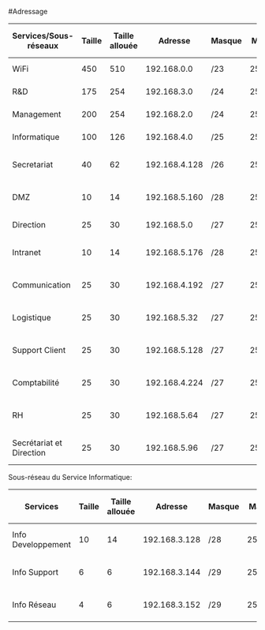 #Adressage

|Services/Sous-réseaux|Taille|Taille allouée|Adresse|Masque|Masque complet|Intervalle d'adresses disponibles|Adresse de Broadcast|
|-----------|-----------|--------------|-------|----|--------|----------------|---------|
|WiFi|450|510|192.168.0.0|/23|255.255.254.0|192.168.0.1 - 192.168.1.254|192.168.1.255|
|R&D|175|254|192.168.3.0|/24|255.255.255.0|192.168.3.1 - 192.168.3.254|192.168.3.255|
|Management|200|254|192.168.2.0|/24|255.255.255.0|192.168.2.1 - 192.168.2.254|192.168.2.255|
|Informatique|100|126|192.168.4.0|/25|255.255.255.128|192.168.4.1 - 192.168.4.126|192.168.4.127|
|Secretariat|40|62|192.168.4.128|/26|255.255.255.192|192.168.4.129 - 192.168.4.190|192.168.4.191|
|DMZ|10|14|192.168.5.160|/28|255.255.255.240|192.168.5.161 - 192.168.5.174|192.168.5.175|
|Direction|25|30|192.168.5.0|/27|255.255.255.224|192.168.5.1 - 192.168.5.30|192.168.5.31|
|Intranet|10|14|192.168.5.176|/28|255.255.255.240|192.168.5.177 - 192.168.5.190|192.168.5.191|
|Communication|25|30|192.168.4.192|/27|255.255.255.224|192.168.4.193 - 192.168.4.222|192.168.4.223|
|Logistique|25|30|192.168.5.32|/27|255.255.255.224|192.168.5.33 - 192.168.5.62|192.168.5.63|
|Support Client|25|30|192.168.5.128|/27|255.255.255.224|192.168.5.129 - 192.168.5.158|192.168.5.159|
|Comptabilité|25|30|192.168.4.224|/27|255.255.255.224|192.168.4.225 - 192.168.4.254|192.168.4.255|
|RH|25|30|192.168.5.64|/27|255.255.255.224|192.168.5.65 - 192.168.5.94|192.168.5.95|
Secrétariat et Direction|25|30|192.168.5.96|/27|255.255.255.224|192.168.5.97 - 192.168.5.126|192.168.5.127|

Sous-réseau du Service Informatique:

|Services|Taille|Taille allouée|Adresse|Masque|Masque complet|Intervalle d'adresses disponibles|Adresse de Broadcast|
|-----------|-----------|--------------|-------|----|--------|----------------|---------|
|Info Developpement|10|14|192.168.3.128|/28|255.255.255.240|192.168.3.129 - 192.168.3.142|192.168.3.143|
|Info Support|6|6|192.168.3.144|/29|255.255.255.248|192.168.3.145 - 192.168.3.150|192.168.3.151|
|Info Réseau|4|6|192.168.3.152|/29|255.255.255.248|192.168.3.153 - 192.168.3.158|192.168.3.159|
